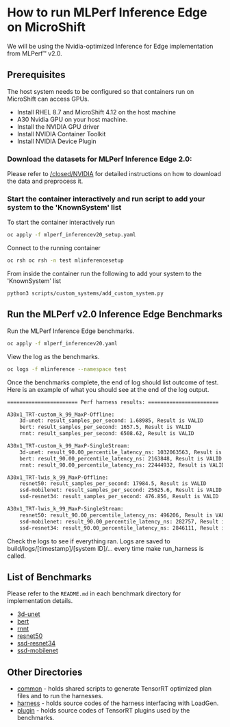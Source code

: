 
# How to run MLPerf Inference Edge on MicroShift
We will be using the Nvidia-optimized Inference for Edge implementation from MLPerf™ v2.0.

## Prerequisites
The host system needs to be configured so that containers run on MicroShift can access GPUs.
 - Install RHEL 8.7 and MicroShift 4.12 on the host machine
 - A30 Nvidia GPU on your host machine.
 - Install the NVIDIA GPU driver 
 - Install NVIDIA Container Toolkit
 - Install NVIDIA Device Plugin



### Download the datasets for MLPerf Inference Edge 2.0:

Please refer to [/closed/NVIDIA](closed/NVIDIA/README.md) for detailed instructions on how to download the data and preprocess it.

### Start the container interactively and run script to add your system to the 'KnownSystem' list

To start the container interactively run 
```bash
oc apply -f mlperf_inferencev20_setup.yaml
```

Connect to the running container 
```bash 
oc rsh oc rsh -n test mlinferencesetup
```

From inside the container run the following to add your system to the 'KnownSystem' list 

```python3 scripts/custom_systems/add_custom_system.py```
 

## Run the MLPerf v2.0 Inference Edge Benchmarks

Run the MLPerf Inference Edge benchmarks. 

```bash
oc apply -f mlperf_inferencev20.yaml
```

View the log as the benchmarks. 
```bash
oc logs -f mlinference --namespace test 
```

Once the benchmarks complete, the end of log should list outcome of test. Here is an example of what you should see at the end of the log output. 
```bash
======================= Perf harness results: =======================

A30x1_TRT-custom_k_99_MaxP-Offline:
    3d-unet: result_samples_per_second: 1.68985, Result is VALID
    bert: result_samples_per_second: 1657.5, Result is VALID
    rnnt: result_samples_per_second: 6508.62, Result is VALID

A30x1_TRT-custom_k_99_MaxP-SingleStream:
    3d-unet: result_90.00_percentile_latency_ns: 1032063563, Result is VALID
    bert: result_90.00_percentile_latency_ns: 2163848, Result is VALID
    rnnt: result_90.00_percentile_latency_ns: 22444932, Result is VALID

A30x1_TRT-lwis_k_99_MaxP-Offline:
    resnet50: result_samples_per_second: 17984.5, Result is VALID
    ssd-mobilenet: result_samples_per_second: 25625.6, Result is VALID
    ssd-resnet34: result_samples_per_second: 476.856, Result is VALID

A30x1_TRT-lwis_k_99_MaxP-SingleStream:
    resnet50: result_90.00_percentile_latency_ns: 496206, Result is VALID
    ssd-mobilenet: result_90.00_percentile_latency_ns: 282757, Result is VALID
    ssd-resnet34: result_90.00_percentile_latency_ns: 2846111, Result is VALID
```



Check the logs to see if everything ran. 
Logs are saved to build/logs/[timestamp]/[system ID]/... every time make run_harness is called.


## List of Benchmarks

Please refer to the `README.md` in each benchmark directory for implementation details.
- [3d-unet](closed/NVIDIA/code/3d-unet/tensorrt/README.md)
- [bert](closed/NVIDIA/code/bert/tensorrt/README.md)
- [rnnt](closed/NVIDIA/code/rnnt/tensorrt/README.md)
- [resnet50](closed/NVIDIA/code/resnet50/tensorrt/README.md)
- [ssd-resnet34](closed/NVIDIA/code/ssd-resnet34/tensorrt/README.md)
- [ssd-mobilenet](closed/NVIDIA/code/ssd-mobilenet/tensorrt/README.md)

## Other Directories

- [common](closed/NVIDIA/code/common) - holds shared scripts to generate TensorRT optimized plan files and to run the harnesses.
- [harness](closed/NVIDIA/code/harness) - holds source codes of the harness interfacing with LoadGen.
- [plugin](closed/NVIDIA/code/plugin) - holds source codes of TensorRT plugins used by the benchmarks.

